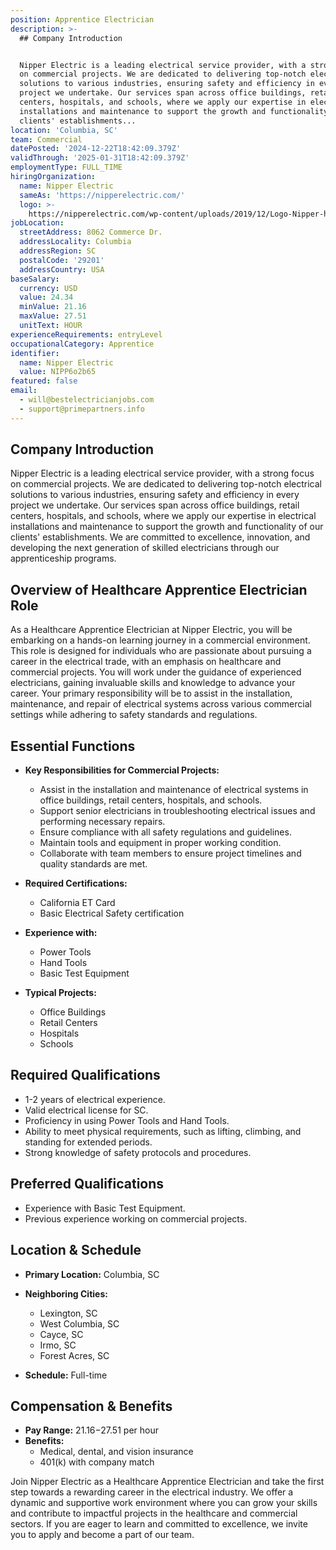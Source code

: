 ```yaml
---
position: Apprentice Electrician
description: >-
  ## Company Introduction


  Nipper Electric is a leading electrical service provider, with a strong focus
  on commercial projects. We are dedicated to delivering top-notch electrical
  solutions to various industries, ensuring safety and efficiency in every
  project we undertake. Our services span across office buildings, retail
  centers, hospitals, and schools, where we apply our expertise in electrical
  installations and maintenance to support the growth and functionality of our
  clients' establishments...
location: 'Columbia, SC'
team: Commercial
datePosted: '2024-12-22T18:42:09.379Z'
validThrough: '2025-01-31T18:42:09.379Z'
employmentType: FULL_TIME
hiringOrganization:
  name: Nipper Electric
  sameAs: 'https://nipperelectric.com/'
  logo: >-
    https://nipperelectric.com/wp-content/uploads/2019/12/Logo-Nipper-horizontal-primary.png
jobLocation:
  streetAddress: 8062 Commerce Dr.
  addressLocality: Columbia
  addressRegion: SC
  postalCode: '29201'
  addressCountry: USA
baseSalary:
  currency: USD
  value: 24.34
  minValue: 21.16
  maxValue: 27.51
  unitText: HOUR
experienceRequirements: entryLevel
occupationalCategory: Apprentice
identifier:
  name: Nipper Electric
  value: NIPP6o2b65
featured: false
email:
  - will@bestelectricianjobs.com
  - support@primepartners.info
---
```




## Company Introduction

Nipper Electric is a leading electrical service provider, with a strong focus on commercial projects. We are dedicated to delivering top-notch electrical solutions to various industries, ensuring safety and efficiency in every project we undertake. Our services span across office buildings, retail centers, hospitals, and schools, where we apply our expertise in electrical installations and maintenance to support the growth and functionality of our clients' establishments. We are committed to excellence, innovation, and developing the next generation of skilled electricians through our apprenticeship programs.

## Overview of Healthcare Apprentice Electrician Role

As a Healthcare Apprentice Electrician at Nipper Electric, you will be embarking on a hands-on learning journey in a commercial environment. This role is designed for individuals who are passionate about pursuing a career in the electrical trade, with an emphasis on healthcare and commercial projects. You will work under the guidance of experienced electricians, gaining invaluable skills and knowledge to advance your career. Your primary responsibility will be to assist in the installation, maintenance, and repair of electrical systems across various commercial settings while adhering to safety standards and regulations.

## Essential Functions

- **Key Responsibilities for Commercial Projects:**
  - Assist in the installation and maintenance of electrical systems in office buildings, retail centers, hospitals, and schools.
  - Support senior electricians in troubleshooting electrical issues and performing necessary repairs.
  - Ensure compliance with all safety regulations and guidelines.
  - Maintain tools and equipment in proper working condition.
  - Collaborate with team members to ensure project timelines and quality standards are met.

- **Required Certifications:**
  - California ET Card
  - Basic Electrical Safety certification

- **Experience with:**
  - Power Tools
  - Hand Tools
  - Basic Test Equipment

- **Typical Projects:**
  - Office Buildings
  - Retail Centers
  - Hospitals
  - Schools

## Required Qualifications

- 1-2 years of electrical experience.
- Valid electrical license for SC.
- Proficiency in using Power Tools and Hand Tools.
- Ability to meet physical requirements, such as lifting, climbing, and standing for extended periods.
- Strong knowledge of safety protocols and procedures.

## Preferred Qualifications

- Experience with Basic Test Equipment.
- Previous experience working on commercial projects.

## Location & Schedule

- **Primary Location:** Columbia, SC
- **Neighboring Cities:**
  - Lexington, SC
  - West Columbia, SC
  - Cayce, SC
  - Irmo, SC
  - Forest Acres, SC

- **Schedule:** Full-time

## Compensation & Benefits

- **Pay Range:** $21.16-$27.51 per hour
- **Benefits:**
  - Medical, dental, and vision insurance
  - 401(k) with company match

Join Nipper Electric as a Healthcare Apprentice Electrician and take the first step towards a rewarding career in the electrical industry. We offer a dynamic and supportive work environment where you can grow your skills and contribute to impactful projects in the healthcare and commercial sectors. If you are eager to learn and committed to excellence, we invite you to apply and become a part of our team.
